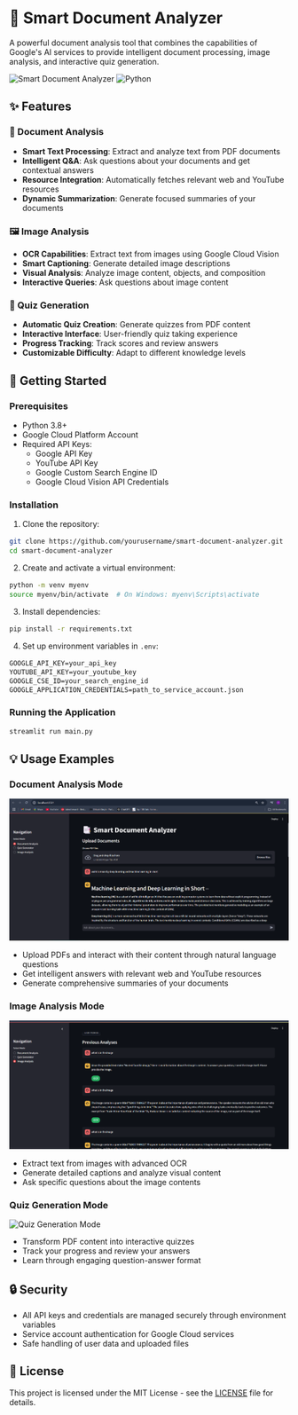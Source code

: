# 🤖 Smart Document Analyzer

A powerful document analysis tool that combines the capabilities of Google's AI services to provide intelligent document processing, image analysis, and interactive quiz generation.

![Smart Document Analyzer](https://img.shields.io/badge/Status-Active-success)
![Python](https://img.shields.io/badge/Python-3.8+-blue)

## ✨ Features

### 📑 Document Analysis
- **Smart Text Processing**: Extract and analyze text from PDF documents
- **Intelligent Q&A**: Ask questions about your documents and get contextual answers
- **Resource Integration**: Automatically fetches relevant web and YouTube resources
- **Dynamic Summarization**: Generate focused summaries of your documents

### 🖼️ Image Analysis
- **OCR Capabilities**: Extract text from images using Google Cloud Vision
- **Smart Captioning**: Generate detailed image descriptions
- **Visual Analysis**: Analyze image content, objects, and composition
- **Interactive Queries**: Ask questions about image content

### 🎯 Quiz Generation
- **Automatic Quiz Creation**: Generate quizzes from PDF content
- **Interactive Interface**: User-friendly quiz taking experience
- **Progress Tracking**: Track scores and review answers
- **Customizable Difficulty**: Adapt to different knowledge levels

## 🚀 Getting Started

### Prerequisites
- Python 3.8+
- Google Cloud Platform Account
- Required API Keys:
  - Google API Key
  - YouTube API Key
  - Google Custom Search Engine ID
  - Google Cloud Vision API Credentials

### Installation

1. Clone the repository:
```bash
git clone https://github.com/yourusername/smart-document-analyzer.git
cd smart-document-analyzer
```

2. Create and activate a virtual environment:
```bash
python -m venv myenv
source myenv/bin/activate  # On Windows: myenv\Scripts\activate
```

3. Install dependencies:
```bash
pip install -r requirements.txt
```

4. Set up environment variables in `.env`:
```env
GOOGLE_API_KEY=your_api_key
YOUTUBE_API_KEY=your_youtube_key
GOOGLE_CSE_ID=your_search_engine_id
GOOGLE_APPLICATION_CREDENTIALS=path_to_service_account.json
```

### Running the Application

```bash
streamlit run main.py
```



## 💡 Usage Examples

### Document Analysis Mode
![Document Analysis Mode](assets/document_analysis.png)
- Upload PDFs and interact with their content through natural language questions
- Get intelligent answers with relevant web and YouTube resources
- Generate comprehensive summaries of your documents

### Image Analysis Mode
![Image Analysis Mode](assets/image_analysis.png)
- Extract text from images with advanced OCR
- Generate detailed captions and analyze visual content
- Ask specific questions about the image contents

### Quiz Generation Mode
![Quiz Generation Mode](assets/quiz_mode.png)
- Transform PDF content into interactive quizzes
- Track your progress and review your answers
- Learn through engaging question-answer format

## 🔒 Security

- All API keys and credentials are managed securely through environment variables
- Service account authentication for Google Cloud services
- Safe handling of user data and uploaded files



## 📝 License

This project is licensed under the MIT License - see the [LICENSE](LICENSE) file for details.

